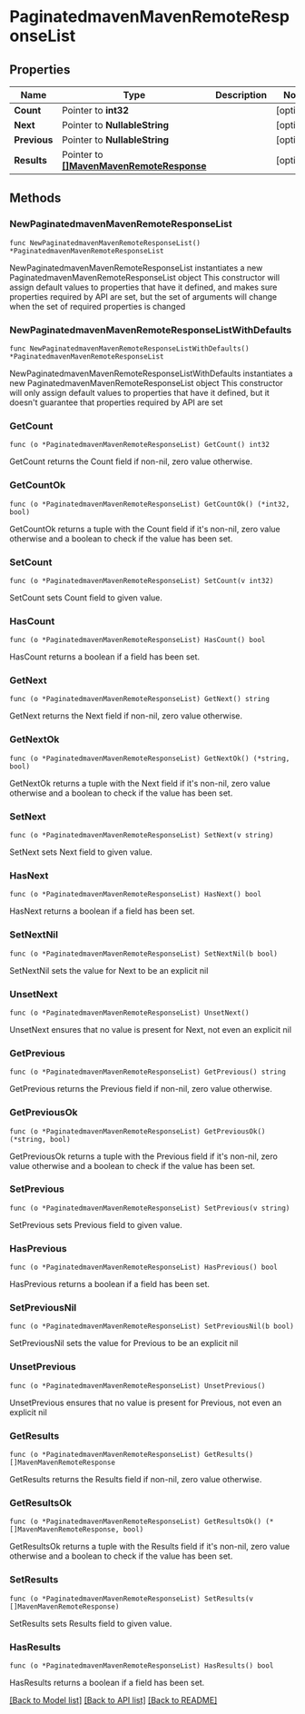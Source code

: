 # PaginatedmavenMavenRemoteResponseList

## Properties

Name | Type | Description | Notes
------------ | ------------- | ------------- | -------------
**Count** | Pointer to **int32** |  | [optional] 
**Next** | Pointer to **NullableString** |  | [optional] 
**Previous** | Pointer to **NullableString** |  | [optional] 
**Results** | Pointer to [**[]MavenMavenRemoteResponse**](MavenMavenRemoteResponse.md) |  | [optional] 

## Methods

### NewPaginatedmavenMavenRemoteResponseList

`func NewPaginatedmavenMavenRemoteResponseList() *PaginatedmavenMavenRemoteResponseList`

NewPaginatedmavenMavenRemoteResponseList instantiates a new PaginatedmavenMavenRemoteResponseList object
This constructor will assign default values to properties that have it defined,
and makes sure properties required by API are set, but the set of arguments
will change when the set of required properties is changed

### NewPaginatedmavenMavenRemoteResponseListWithDefaults

`func NewPaginatedmavenMavenRemoteResponseListWithDefaults() *PaginatedmavenMavenRemoteResponseList`

NewPaginatedmavenMavenRemoteResponseListWithDefaults instantiates a new PaginatedmavenMavenRemoteResponseList object
This constructor will only assign default values to properties that have it defined,
but it doesn't guarantee that properties required by API are set

### GetCount

`func (o *PaginatedmavenMavenRemoteResponseList) GetCount() int32`

GetCount returns the Count field if non-nil, zero value otherwise.

### GetCountOk

`func (o *PaginatedmavenMavenRemoteResponseList) GetCountOk() (*int32, bool)`

GetCountOk returns a tuple with the Count field if it's non-nil, zero value otherwise
and a boolean to check if the value has been set.

### SetCount

`func (o *PaginatedmavenMavenRemoteResponseList) SetCount(v int32)`

SetCount sets Count field to given value.

### HasCount

`func (o *PaginatedmavenMavenRemoteResponseList) HasCount() bool`

HasCount returns a boolean if a field has been set.

### GetNext

`func (o *PaginatedmavenMavenRemoteResponseList) GetNext() string`

GetNext returns the Next field if non-nil, zero value otherwise.

### GetNextOk

`func (o *PaginatedmavenMavenRemoteResponseList) GetNextOk() (*string, bool)`

GetNextOk returns a tuple with the Next field if it's non-nil, zero value otherwise
and a boolean to check if the value has been set.

### SetNext

`func (o *PaginatedmavenMavenRemoteResponseList) SetNext(v string)`

SetNext sets Next field to given value.

### HasNext

`func (o *PaginatedmavenMavenRemoteResponseList) HasNext() bool`

HasNext returns a boolean if a field has been set.

### SetNextNil

`func (o *PaginatedmavenMavenRemoteResponseList) SetNextNil(b bool)`

 SetNextNil sets the value for Next to be an explicit nil

### UnsetNext
`func (o *PaginatedmavenMavenRemoteResponseList) UnsetNext()`

UnsetNext ensures that no value is present for Next, not even an explicit nil
### GetPrevious

`func (o *PaginatedmavenMavenRemoteResponseList) GetPrevious() string`

GetPrevious returns the Previous field if non-nil, zero value otherwise.

### GetPreviousOk

`func (o *PaginatedmavenMavenRemoteResponseList) GetPreviousOk() (*string, bool)`

GetPreviousOk returns a tuple with the Previous field if it's non-nil, zero value otherwise
and a boolean to check if the value has been set.

### SetPrevious

`func (o *PaginatedmavenMavenRemoteResponseList) SetPrevious(v string)`

SetPrevious sets Previous field to given value.

### HasPrevious

`func (o *PaginatedmavenMavenRemoteResponseList) HasPrevious() bool`

HasPrevious returns a boolean if a field has been set.

### SetPreviousNil

`func (o *PaginatedmavenMavenRemoteResponseList) SetPreviousNil(b bool)`

 SetPreviousNil sets the value for Previous to be an explicit nil

### UnsetPrevious
`func (o *PaginatedmavenMavenRemoteResponseList) UnsetPrevious()`

UnsetPrevious ensures that no value is present for Previous, not even an explicit nil
### GetResults

`func (o *PaginatedmavenMavenRemoteResponseList) GetResults() []MavenMavenRemoteResponse`

GetResults returns the Results field if non-nil, zero value otherwise.

### GetResultsOk

`func (o *PaginatedmavenMavenRemoteResponseList) GetResultsOk() (*[]MavenMavenRemoteResponse, bool)`

GetResultsOk returns a tuple with the Results field if it's non-nil, zero value otherwise
and a boolean to check if the value has been set.

### SetResults

`func (o *PaginatedmavenMavenRemoteResponseList) SetResults(v []MavenMavenRemoteResponse)`

SetResults sets Results field to given value.

### HasResults

`func (o *PaginatedmavenMavenRemoteResponseList) HasResults() bool`

HasResults returns a boolean if a field has been set.


[[Back to Model list]](../README.md#documentation-for-models) [[Back to API list]](../README.md#documentation-for-api-endpoints) [[Back to README]](../README.md)


